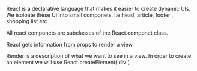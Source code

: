 React is a declarative language that makes it easier to create dynamic UIs.
We isoloate these UI into small componets. i.e head, article, footer , shopping list etc

All react componets are subclasses of the React.componet class.

React gets information from props to render a view

Render is a description of what we want to see in a view. 
In order to create an element we will use React.createElement('div')